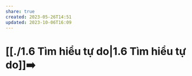 ```yaml
---
share: true
created: 2023-05-26T14:51
updated: 2023-10-06T16:09
---
```

# [[./1.6 Tìm hiểu tự do|1.6 Tìm hiểu tự do]]➡️
